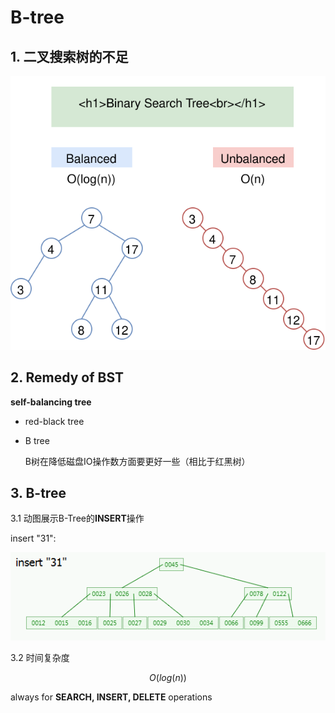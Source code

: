 # B-tree

## 1. 二叉搜索树的不足

![problem_of_binary_search_tree](problem_of_binary_search_tree.svg)

## 2. Remedy of BST

**self-balancing tree**

- red-black tree

- B tree

  B树在降低磁盘IO操作数方面要更好一些（相比于红黑树）

## 3. B-tree

3.1 动图展示B-Tree的**INSERT**操作

  insert "31":

![](BTree.gif)

3.2 时间复杂度

$$
O(log(n))
$$

always for **SEARCH, INSERT, DELETE** operations

